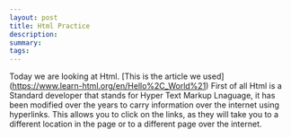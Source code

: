 ```yaml
---
layout: post
title: Html Practice 
description: 
summary: 
tags: 
---
```

Today we are looking at Html. [This is the article we used] (https://www.learn-html.org/en/Hello%2C_World%21) First of all Html is a Standard developer that stands for Hyper Text Markup Lnaguage, it has been modified over the years to carry information over the internet using hyperlinks. This allows you to click on the links, as they will take you to a different location in the page or to a different page over the internet.